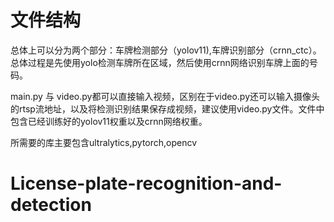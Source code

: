 # 文件结构
总体上可以分为两个部分：车牌检测部分（yolov11),车牌识别部分（crnn_ctc）。总体过程是先使用yolo检测车牌所在区域，然后使用crnn网络识别车牌上面的号码。

main.py 与 video.py都可以直接输入视频，区别在于video.py还可以输入摄像头的rtsp流地址，以及将检测识别结果保存成视频，建议使用video.py文件。文件中包含已经训练好的yolov11权重以及crnn网络权重。

所需要的库主要包含ultralytics,pytorch,opencv

# License-plate-recognition-and-detection
